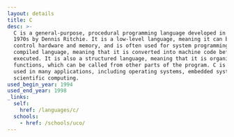 ```yaml
---
layout: details
title: C
desc: >-
  C is a general-purpose, procedural programming language developed in the early
  1970s by Dennis Ritchie. It is a low-level language, meaning it can be used to
  control hardware and memory, and is often used for system programming. C is a
  compiled language, meaning that it is converted into machine code before being
  executed. It is also a structured language, meaning that it is organized into
  functions, which can be called from other parts of the program. C is widely
  used in many applications, including operating systems, embedded systems, and
  scientific computing.
used_begin_year: 1994
used_end_year: 1998
_links:
  self:
    href: /languages/c/
  schools:
    - href: /schools/uco/
---
```


